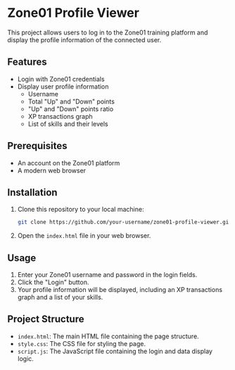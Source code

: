 # Zone01 Profile Viewer

This project allows users to log in to the Zone01 training platform and display the profile information of the connected user.

## Features

- Login with Zone01 credentials
- Display user profile information
  - Username
  - Total "Up" and "Down" points
  - "Up" and "Down" points ratio
  - XP transactions graph
  - List of skills and their levels

## Prerequisites

- An account on the Zone01 platform
- A modern web browser

## Installation

1. Clone this repository to your local machine:
    ```sh
    git clone https://github.com/your-username/zone01-profile-viewer.git
    ```

2. Open the `index.html` file in your web browser.

## Usage

1. Enter your Zone01 username and password in the login fields.
2. Click the "Login" button.
3. Your profile information will be displayed, including an XP transactions graph and a list of your skills.

## Project Structure

- `index.html`: The main HTML file containing the page structure.
- `style.css`: The CSS file for styling the page.
- `script.js`: The JavaScript file containing the login and data display logic.
